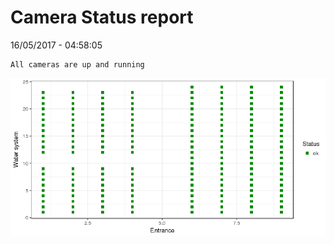 Camera Status report
================
16/05/2017 - 04:58:05

    All cameras are up and running

![](camreport_files/figure-markdown_github/unnamed-chunk-2-1.png)
